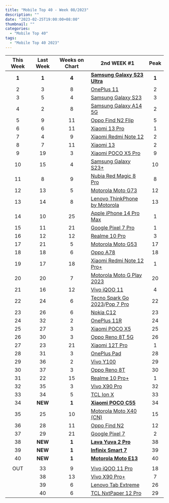 ```yaml
---
title: "Mobile Top 40 - Week 08/2023"
description: ""
date: "2023-02-25T19:00:00+08:00"
thumbnail: ""
categories:
  - "Mobile Top 40"
tags:
  - "Mobile Top 40 2023"
---
```

<!--more-->
|**This Week**|**Last Week**|**Weeks on Chart**|******2nd WEEK #1******|**Peak**|
|:----:|:----:|:----:|----|:----:|
|**1**|**1**|**4**|**[Samsung Galaxy S23 Ultra](https://www.gsmarena.com/samsung_galaxy_s23_ultra-12024.php)**|**1**|
|2|3|8|[OnePlus 11](https://www.gsmarena.com/oneplus_11-11893.php)|2|
|3|5|4|[Samsung Galaxy S23](https://www.gsmarena.com/samsung_galaxy_s23-12082.php)|3|
|4|2|8|[Samsung Galaxy A14 5G](https://www.gsmarena.com/samsung_galaxy_a14_5g-12004.php)|2|
|5|9|11|[Oppo Find N2 Flip](https://www.gsmarena.com/oppo_find_n2_flip-12014.php)|5|
|6|6|11|[Xiaomi 13 Pro](https://www.gsmarena.com/xiaomi_13_pro-11962.php)|1|
|7|4|9|[Xiaomi Redmi Note 12](https://www.gsmarena.com/xiaomi_redmi_note_12-12063.php)|2|
|8|7|11|[Xiaomi 13](https://www.gsmarena.com/xiaomi_13-12013.php)|2|
|9|19|3|[Xiaomi POCO X5 Pro](https://www.gsmarena.com/xiaomi_poco_x5_pro-12094.php)|9|
|10|15|4|[Samsung Galaxy S23+](https://www.gsmarena.com/samsung_galaxy_s23+-12083.php)|10|
|11|8|9|[Nubia Red Magic 8 Pro](https://www.gsmarena.com/zte_nubia_red_magic_8_pro-12015.php)|8|
|12|13|5|[Motorola Moto G73](https://www.gsmarena.com/motorola_moto_g73-12079.php)|12|
|13|14|8|[Lenovo ThinkPhone by Motorola](https://www.gsmarena.com/motorola_thinkphone-12059.php)|13|
|14|10|25|[Apple iPhone 14 Pro Max](https://www.gsmarena.com/apple_iphone_14_pro_max-11773.php)|1|
|15|11|21|[Google Pixel 7 Pro](https://www.gsmarena.com/google_pixel_7_pro-11908.php)|1|
|16|12|12|[Realme 10 Pro](https://www.gsmarena.com/realme_10_pro-11978.php)|3|
|17|21|5|[Motorola Moto G53](https://www.gsmarena.com/motorola_moto_g53-12028.php)|17|
|18|18|6|[Oppo A78](https://www.gsmarena.com/oppo_a78-12073.php)|18|
|19|17|18|[Xiaomi Redmi Note 12 Pro+](https://www.gsmarena.com/xiaomi_redmi_note_12_pro+-11954.php)|1|
|20|20|7|[Motorola Moto G Play 2023](https://www.gsmarena.com/motorola_moto_g_play_(2023)-11957.php)|20|
|21|16|12|[Vivo iQOO 11](https://www.gsmarena.com/vivo_iqoo_11-11960.php)|4|
|22|24|6|[Tecno Spark Go 2023](https://www.gsmarena.com/tecno_spark_go_2023-12086.php)/[Pop 7 Pro](https://www.gsmarena.com/tecno_pop_7_pro-12108.php)|22|
|23|26|6|[Nokia C12](https://www.gsmarena.com/nokia_c12-12085.php)|23|
|24|32|2|[OnePlus 11R](https://www.gsmarena.com/oneplus_11r-11915.php)|24|
|25|27|3|[Xiaomi POCO X5](https://www.gsmarena.com/xiaomi_poco_x5-12092.php)|25|
|26|30|3|[Oppo Reno 8T 5G](https://www.gsmarena.com/oppo_reno8_t_5g-12069.php)|26|
|27|23|21|[Xiaomi 12T Pro](https://www.gsmarena.com/xiaomi_12t_pro-11887.php)|1|
|28|31|3|[OnePlus Pad](https://www.gsmarena.com/oneplus_pad-12112.php)|28|
|29|36|2|[Vivo Y100](https://www.gsmarena.com/vivo_y100-12121.php)|29|
|30|37|3|[Oppo Reno 8T](https://www.gsmarena.com/oppo_reno8_t-12109.php)|30|
|31|22|15|[Realme 10 Pro+](https://www.gsmarena.com/realme_10_pro+-11952.php)|1|
|32|35|3|[Vivo X90 Pro](https://www.gsmarena.com/vivo_x90_pro-11989.php)|32|
|33|34|5|[TCL Ion X](https://www.gsmarena.com/tcl_ion_x-12095.php)|33|
|34|**NEW**|**1**|**[Xiaomi POCO C55](https://www.gsmarena.com/xiaomi_poco_c55-12126.php)**|34|
|35|25|10|[Motorola Moto X40 (CN)](https://www.gsmarena.com/motorola_moto_x40-11961.php)|15|
|36|28|11|[Oppo Find N2](https://www.gsmarena.com/oppo_find_n2-12002.php)|12|
|37|29|21|[Google Pixel 7](https://www.gsmarena.com/google_pixel_7-11903.php)|2|
|38|**NEW**|**1**|**[Lava Yuva 2 Pro](https://www.gsmarena.com/lava_yuva_2_pro-12133.php)**|38|
|39|**NEW**|**1**|**[Infinix Smart 7](https://www.gsmarena.com/infinix_smart_7_(india)-12131.php)**|39|
|40|**NEW**|**1**|**[Motorola Moto E13](https://www.gsmarena.com/motorola_moto_e13-12090.php)**|40|
||||||
|OUT|33|9|[Vivo iQOO 11 Pro](https://www.gsmarena.com/vivo_iqoo_11_pro-12007.php)|18|
||38|13|[Vivo X90 Pro+](https://www.gsmarena.com/vivo_x90_pro+-11979.php)|7|
||39|6|[Lenovo Tab Extreme](https://www.gsmarena.com/lenovo_tab_extreme-12071.php)|26|
||40|6|[TCL NxtPaper 12 Pro](https://www.gsmarena.com/tcl_nxtpaper_12_pro-12062.php)|29|